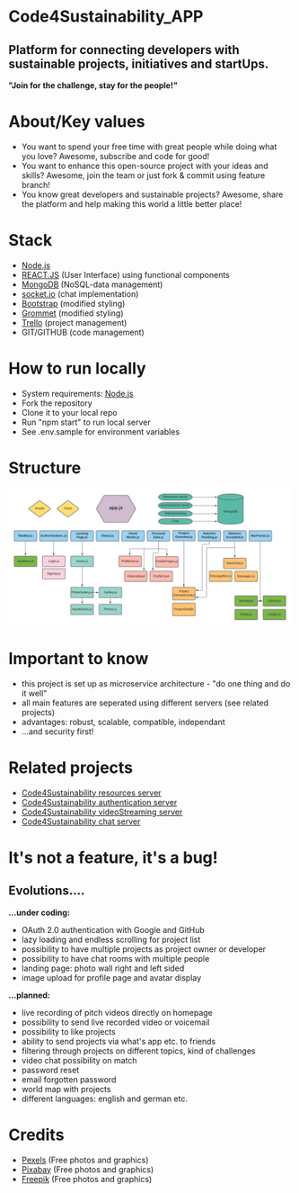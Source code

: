 # Code4Sustainability_APP

## Platform for connecting developers with sustainable projects, initiatives and startUps.
**"Join for the challenge, stay for the people!"**

# About/Key values

* You want to spend your free time with great people while doing what you love? Awesome, subscribe and code for good!
* You want to enhance this open-source project with your ideas and skills? Awesome, join the team or just fork & commit using feature branch!
* You know great developers and sustainable projects? Awesome, share the platform and help making this world a little better place!

# Stack

* [Node.js](https://nodejs.org/)
* [REACT.JS](https://reactjs.org/) (User Interface) using functional components 
* [MongoDB](https://www.mongodb.com/de) (NoSQL-data management)
* [socket.io](https://socket.io/) (chat implementation)
* [Bootstrap](https://react-bootstrap.github.io/) (modified styling)
* [Grommet](https://v2.grommet.io/) (modified styling)
* [Trello](https://trello.com/) (project management)
* GIT/GITHUB (code management)

# How to run locally

- System requirements: [Node.js](https://nodejs.org/)
- Fork the repository
- Clone it to your local repo
- Run "npm start" to run local server
- See .env.sample for environment variables

# Structure

<img src="./src/Assets/readMe/Cosy_GraphikApp.png" title="Structre of app component hierarchy" alt="Structre of app component hierarchy" width="800">

# Important to know
* this project is set up as microservice architecture - "do one thing and do it well"
* all main features are seperated using different servers (see related projects)
* advantages: robust, scalable, compatible, independant
* ...and security first!

# Related projects

* [Code4Sustainability resources server](https://github.com/Natascha2020/Code4Sustainability_API.git)
* [Code4Sustainability authentication server](https://github.com/Natascha2020/Code4Sustainability_Auth.git)
* [Code4Sustainability videoStreaming server](https://github.com/Natascha2020/Code4Sustainability_VideoStreaming.git)
* [Code4Sustainability chat server](https://github.com/Natascha2020/Code4Sustainability_Chat.git)

# It's not a feature, it's a bug!

## Evolutions....

**...under coding:**
* OAuth 2.0 authentication with Google and GitHub
* lazy loading and endless scrolling for project list
* possibility to have multiple projects as project owner or developer
* possibility to have chat rooms with multiple people
* landing page: photo wall right and left sided
* image upload for profile page and avatar display

**...planned:**
* live recording of pitch videos directly on homepage
* possibility to send live recorded video or voicemail
* possibility to like projects
* ability to send projects via what's app etc. to friends
* filtering through projects on different topics, kind of challenges
* video chat possibility on match
* password reset
* email forgotten password
* world map with projects
* different languages: english and german etc.

# Credits

* [Pexels](https://www.pexels.com/de-de/) (Free photos and graphics)
* [Pixabay](https://pixabay.com/de/) (Free photos and graphics)
* [Freepik](https://de.freepik.com/) (Free photos and graphics)
